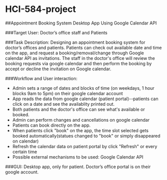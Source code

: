 # HCI-584-project

##Appointment Booking System Desktop App Using Google Calendar API

###Target User:
Doctor’s office staff and Patients

###Task Description:
Designing an appointment booking system for doctor’s offices and patients. Patients can check out available date and time on the app, and request a booking/removal/change through Google calendar API as invitations. The staff in the doctor's office will review the booking requests via google calendar and then perform the booking by accept or decline the invitation on Google calendar.  

###Workflow and User interaction:
- Admin sets a range of dates and blocks of time (on weekdays, 1 hour blocks 9am to 5pm) on their google calendar account
- App reads the data from google calendar (patient portal)--patients can click on a date and see the availablity printed out. 
- Both patients and the doctor's office can see what's available or booked.
- Admin can perform changes and cancellations on google calendar
- Patients can book directly on the app.
- When patients click "book" on the app, the time slot selected gets booked automatically(statues changed to "book" or simply disappeared on calendar)
- Refresh the calendar data on patient portal by click "Refresh" or every certain time
- Possible external mechanisms to be used:
    Google Calendar API

###GUI:
Desktop app, only for patient. Doctor’s office portal is on their google account.
